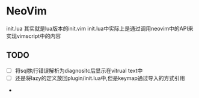 # NeoVim
init.lua 其实就是lua版本的init.vim
init.lua中实际上是通过调用neovim中的API来实现vimscript中的内容

## TODO
* [ ] 将sql执行错误解析为diagnositc后显示在vitrual text中
* [ ] 还是将lazy的定义放回plugin/init.lua中,但是keymap通过导入的方式引用
* 

